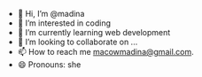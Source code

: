- 👋 Hi, I’m @madina
- 👀 I’m interested in coding
- 🌱 I’m currently learning web development 
- 💞️ I’m looking to collaborate on ...
- 📫 How to reach me macowmadina@gmail.com.
- 😄 Pronouns: she
  
<!---
madinamacow/madinamacow is a ✨ special ✨ repository because its `README.md` (this file) appears on your GitHub profile.
You can click the Preview link to take a look at your changes.
--->
